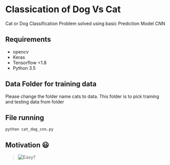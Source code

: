# Classication of Dog Vs Cat
Cat or Dog Classification Problem solved using basic Prediction Model CNN

## Requirements
* opencv
* Keras
* Tensorflow <1.8
* Python 3.5

## Data Folder for training data
Please change the folder name cats to data. This folder is to pick training and testing data from folder

## File running 
```
python cat_dog_cnn.py
```

## Motivation :smiley:
>![Easy?](https://www.google.com/url?sa=i&url=https%3A%2F%2Fquotescover.com%2Fa-good-advice-about-building-business-from-scratch&psig=AOvVaw0yhIR3wFNki6su3k_cUDMD&ust=1589710325368000&source=images&cd=vfe&ved=0CAIQjRxqFwoTCJCa-IWTuOkCFQAAAAAdAAAAABAD)

